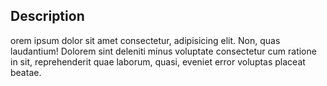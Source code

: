 ## Description

orem ipsum dolor sit amet consectetur, adipisicing elit. Non, quas
laudantium! Dolorem sint deleniti minus voluptate consectetur cum
ratione in sit, reprehenderit quae laborum, quasi, eveniet error
voluptas placeat beatae.
